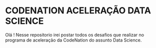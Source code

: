 # CODENATION ACELERAÇÃO DATA SCIENCE

Olá ! Nesse repositorio irei postar todos os desafios que realizar no programa de aceleração da CodeNation do assunto Data Science.
